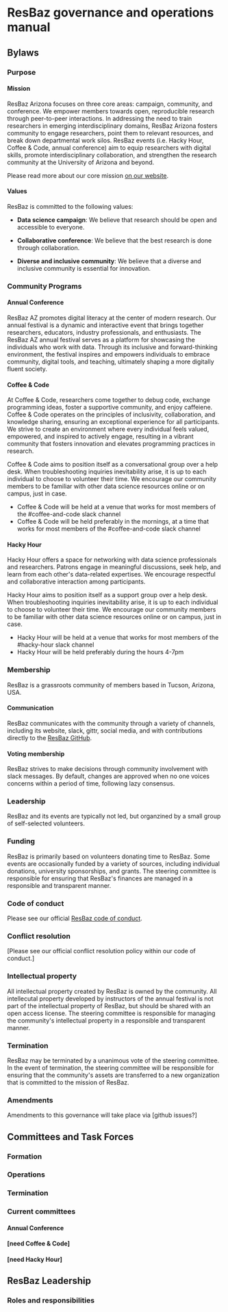 # ResBaz governance and operations manual

## Bylaws

### Purpose

#### Mission

ResBaz Arizona focuses on three core areas: campaign, community, and conference. We empower members towards open, reproducible research through peer-to-peer interactions. In addressing the need to train researchers in emerging interdisciplinary domains, ResBaz Arizona fosters community to engage researchers, point them to relevant resources, and break down departmental work silos. ResBaz events (i.e. Hacky Hour, Coffee & Code, annual conference) aim to equip researchers with digital skills, promote interdisciplinary collaboration, and strengthen the research community at the University of Arizona and beyond.

Please read more about our core mission [on our website](https://github.com/resbazaz/core_mission).

#### Values

ResBaz is committed to the following values:

-   **Data science campaign**: We believe that research should be open and accessible to everyone.

-   **Collaborative conference**: We believe that the best research is done through collaboration.

-   **Diverse and inclusive community**: We believe that a diverse and inclusive community is essential for innovation.

### Community Programs

#### Annual Conference

ResBaz AZ promotes digital literacy at the center of modern research. Our annual festival is a dynamic and interactive event that brings together researchers, educators, industry professionals, and enthusiasts. The ResBaz AZ annual festival serves as a platform for showcasing the individuals who work with data. Through its inclusive and forward-thinking environment, the festival inspires and empowers individuals to embrace community, digital tools, and teaching, ultimately shaping a more digitally fluent society.

#### Coffee & Code

At Coffee & Code, researchers come together to debug code, exchange programming ideas, foster a supportive community, and enjoy caffeiene. Coffee & Code operates on the principles of inclusivity, collaboration, and knowledge sharing, ensuring an exceptional experience for all participants. We strive to create an environment where every individual feels valued, empowered, and inspired to actively engage, resulting in a vibrant community that fosters innovation and elevates programming practices in research.

Coffee & Code aims to position itself as a conversational group over a help desk. When troubleshooting inquiries inevitability arise, it is up to each individual to choose to volunteer their time. We encourage our community members to be familiar with other data science resources online or on campus, just in case.

-   Coffee & Code will be held at a venue that works for most members of the #coffee-and-code slack channel
-   Coffee & Code will be held preferably in the mornings, at a time that works for most members of the #coffee-and-code slack channel

#### Hacky Hour

Hacky Hour offers a space for networking with data science professionals and researchers. Patrons engage in meaningful discussions, seek help, and learn from each other's data-related expertises. We encourage respectful and collaborative interaction among participants.

Hacky Hour aims to position itself as a support group over a help desk. When troubleshooting inquiries inevitability arise, it is up to each individual to choose to volunteer their time. We encourage our community members to be familiar with other data science resources online or on campus, just in case.

-   Hacky Hour will be held at a venue that works for most members of the #hacky-hour slack channel
-   Hacky Hour will be held preferably during the hours 4-7pm

### Membership

ResBaz is a grassroots community of members based in Tucson, Arizona, USA.

#### Communication

ResBaz communicates with the community through a variety of channels, including its website, slack, gittr, social media, and with contributions directly to the [ResBaz GitHub](https://github.com/resbazaz).

#### Voting membership

ResBaz strives to make decisions through community involvement with slack messages. By default, changes are approved when no one voices concerns within a period of time, following lazy consensus.

### Leadership

ResBaz and its events are typically not led, but organzined by a small group of self-selected volunteers.

### Funding

ResBaz is primarily based on volunteers donating time to ResBaz. Some events are occasionally funded by a variety of sources, including individual donations, university sponsorships, and grants. The steering committee is responsible for ensuring that ResBaz's finances are managed in a responsible and transparent manner.

### Code of conduct

Please see our official [ResBaz code of conduct](https://github.com/resbazaz/website/blob/gh-pages/codeOfConduct.md).

### Conflict resolution

[Please see our official conflict resolution policy within our code of conduct.]

### Intellectual property

All intellectual property created by ResBaz is owned by the community. All intellecutal property developed by instructors of the annual festival is not part of the intellectual property of ResBaz, but should be shared with an open access license. The steering committee is responsible for managing the community's intellectual property in a responsible and transparent manner.

### Termination

ResBaz may be terminated by a unanimous vote of the steering committee. In the event of termination, the steering committee will be responsible for ensuring that the community's assets are transferred to a new organization that is committed to the mission of ResBaz.

### Amendments

Amendments to this governance will take place via [github issues?]

## Committees and Task Forces

### Formation

### Operations

### Termination

### Current committees

#### Annual Conference

#### [need Coffee & Code]

#### [need Hacky Hour]

## ResBaz Leadership

### Roles and responsibilities
